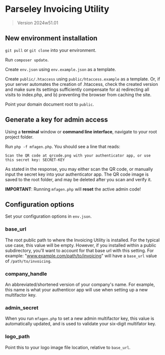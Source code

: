 # Parseley Invoicing Utility
> Version 2024w51.01

## New environment installation

`git pull` or `git clone` into your environment.

Run `composer update`.

Create `env.json` using `env.example.json` as a template.

Create `public/.htaccess` using `public/htaccess.example` as a template. Or, if your server automates the creation of .htaccess, check the created version and make sure its settings sufficiently compensate for a) redirecting all visits to index.php, and b) preventing the browser from caching the site.

Point your domain document root to `public`.

## Generate a key for admin access
Using a **terminal** window or **command line interface**, navigate to your root project folder.

Run `php -f mfagen.php`. You should see a line that reads:
```
Scan the QR code at qrcode.png with your authenticator app, or use this secret key: SECRET-KEY
```
As stated in the response, you may either scan the QR code, or manually input the secret key into your authenticator app. The QR code image is saved to the root folder, and may be deleted after you scan and verify it.

**IMPORTANT**: Running `mfagen.php` will **reset** the active admin code!

## Configuration options
Set your configuration options in `env.json`.

### base_url
The root public path to where the Invoicing Utility is installed. For the typical use case, this value will be empty. However, if you installed within a public subdirectory, you'll want to account for that base url with this setting. For example: "www.example.com/path/to/invoicing" will have a `base_url` value of `/path/to/invoicing`.

### company_handle
An abbreviated/shortened version of your company's name. For example, this name is what your authenticor app will use when setting up a new multifactor key.

### admin_secret
When you run `mfagen.php` to set a new admin multifactor key, this value is automatically updated, and is used to validate your six-digit multifator key.

### logo_path
Point this to your logo image file location, relative to `base_url`.